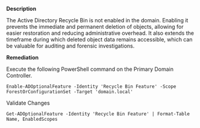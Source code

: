 **Description**

The Active Directory Recycle Bin is not enabled in the domain. Enabling it prevents the immediate and permanent deletion of objects, allowing for easier restoration and reducing administrative overhead. It also extends the timeframe during which deleted object data remains accessible, which can be valuable for auditing and forensic investigations.

**Remediation**

Execute the following PowerShell command on the Primary Domain Controller.

```
Enable-ADOptionalFeature -Identity 'Recycle Bin Feature' -Scope ForestOrConfigurationSet -Target 'domain.local'
```

Validate Changes
```
Get-ADOptionalFeature -Identity 'Recycle Bin Feature' | Format-Table Name, EnabledScopes
```